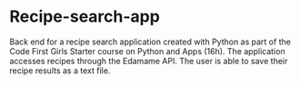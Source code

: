 # Recipe-search-app
Back end for a recipe search application created with Python as part of the Code First Girls Starter course on Python and Apps (16h). The application accesses recipes through the Edamame API. The user is able to save their recipe results as a text file.
